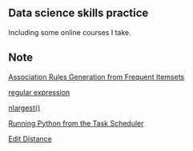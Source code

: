 Data science skills practice
---------------------------------
Including some online courses I take. 

Note
----------------------------------
[Association Rules Generation from Frequent Itemsets](http://rasbt.github.io/mlxtend/user_guide/frequent_patterns/association_rules/)

[regular expression](https://morvanzhou.github.io/tutorials/python-basic/basic/13-10-regular-expression/)

[nlargest()](https://zhuanlan.zhihu.com/p/30402355)

[Running Python from the Task Scheduler](https://jennaweng0621.pixnet.net/blog/post/404175047-%E4%BD%BF%E7%94%A8%E5%B7%A5%E4%BD%9C%E6%8E%92%E7%A8%8B%E5%99%A8%E5%9F%B7%E8%A1%8Canaconda%E7%92%B0%E5%A2%83%E7%9A%84%E7%A8%8B%E5%BC%8F)

[Edit Distance](https://www.youtube.com/watch?v=j6HfW950Xzo&ab_channel=AnuradhaBhatia)
